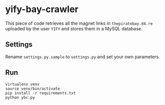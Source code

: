 # yify-bay-crawler

This piece of code retrieves all the magnet links in `thepiratebay.d4.re` uploaded by the user `YIFY` and stores them in a MySQL database.

## Settings
Rename `settings.py.sample` to `settings.py` and set your own parameters.

## Run
```
virtualenv venv
source venv/bin/activate
pip install -r requirements.txt
python ybc.py
```